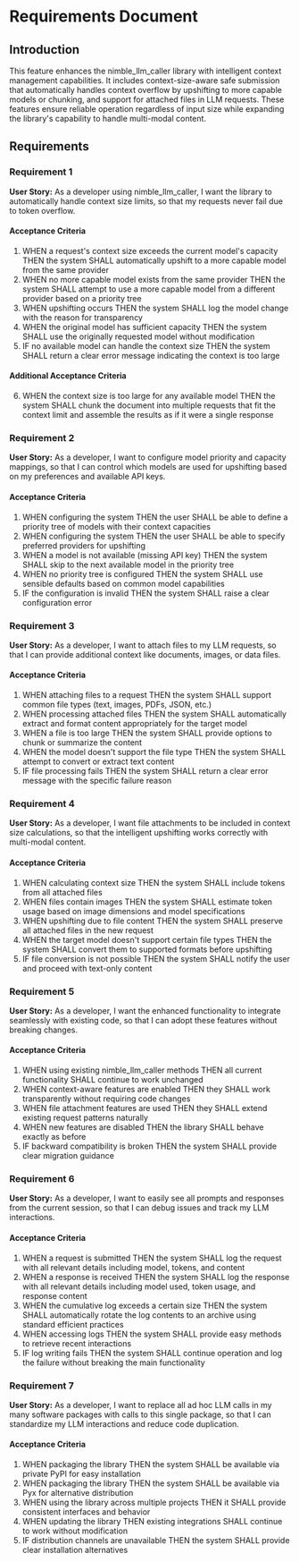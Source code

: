 # Requirements Document

## Introduction

This feature enhances the nimble_llm_caller library with intelligent context management capabilities. It includes context-size-aware safe submission that automatically handles context overflow by upshifting to more capable models or chunking, and support for attached files in LLM requests. These features ensure reliable operation regardless of input size while expanding the library's capability to handle multi-modal content.

## Requirements

### Requirement 1

**User Story:** As a developer using nimble_llm_caller, I want the library to automatically handle context size limits, so that my requests never fail due to token overflow.

#### Acceptance Criteria

1. WHEN a request's context size exceeds the current model's capacity THEN the system SHALL automatically upshift to a more capable model from the same provider
2. WHEN no more capable model exists from the same provider THEN the system SHALL attempt to use a more capable model from a different provider based on a priority tree
3. WHEN upshifting occurs THEN the system SHALL log the model change with the reason for transparency
4. WHEN the original model has sufficient capacity THEN the system SHALL use the originally requested model without modification
5. IF no available model can handle the context size THEN the system SHALL return a clear error message indicating the context is too large

#### Additional Acceptance Criteria

6. WHEN the context size is too large for any available model THEN the system SHALL chunk the document into multiple requests that fit the context limit and assemble the results as if it were a single response

### Requirement 2

**User Story:** As a developer, I want to configure model priority and capacity mappings, so that I can control which models are used for upshifting based on my preferences and available API keys.

#### Acceptance Criteria

1. WHEN configuring the system THEN the user SHALL be able to define a priority tree of models with their context capacities
2. WHEN configuring the system THEN the user SHALL be able to specify preferred providers for upshifting
3. WHEN a model is not available (missing API key) THEN the system SHALL skip to the next available model in the priority tree
4. WHEN no priority tree is configured THEN the system SHALL use sensible defaults based on common model capabilities
5. IF the configuration is invalid THEN the system SHALL raise a clear configuration error

### Requirement 3

**User Story:** As a developer, I want to attach files to my LLM requests, so that I can provide additional context like documents, images, or data files.

#### Acceptance Criteria

1. WHEN attaching files to a request THEN the system SHALL support common file types (text, images, PDFs, JSON, etc.)
2. WHEN processing attached files THEN the system SHALL automatically extract and format content appropriately for the target model
3. WHEN a file is too large THEN the system SHALL provide options to chunk or summarize the content
4. WHEN the model doesn't support the file type THEN the system SHALL attempt to convert or extract text content
5. IF file processing fails THEN the system SHALL return a clear error message with the specific failure reason

### Requirement 4

**User Story:** As a developer, I want file attachments to be included in context size calculations, so that the intelligent upshifting works correctly with multi-modal content.

#### Acceptance Criteria

1. WHEN calculating context size THEN the system SHALL include tokens from all attached files
2. WHEN files contain images THEN the system SHALL estimate token usage based on image dimensions and model specifications
3. WHEN upshifting due to file content THEN the system SHALL preserve all attached files in the new request
4. WHEN the target model doesn't support certain file types THEN the system SHALL convert them to supported formats before upshifting
5. IF file conversion is not possible THEN the system SHALL notify the user and proceed with text-only content

### Requirement 5

**User Story:** As a developer, I want the enhanced functionality to integrate seamlessly with existing code, so that I can adopt these features without breaking changes.

#### Acceptance Criteria

1. WHEN using existing nimble_llm_caller methods THEN all current functionality SHALL continue to work unchanged
2. WHEN context-aware features are enabled THEN they SHALL work transparently without requiring code changes
3. WHEN file attachment features are used THEN they SHALL extend existing request patterns naturally
4. WHEN new features are disabled THEN the library SHALL behave exactly as before
5. IF backward compatibility is broken THEN the system SHALL provide clear migration guidance

### Requirement 6

**User Story:** As a developer, I want to easily see all prompts and responses from the current session, so that I can debug issues and track my LLM interactions.

#### Acceptance Criteria

1. WHEN a request is submitted THEN the system SHALL log the request with all relevant details including model, tokens, and content
2. WHEN a response is received THEN the system SHALL log the response with all relevant details including model used, token usage, and response content
3. WHEN the cumulative log exceeds a certain size THEN the system SHALL automatically rotate the log contents to an archive using standard efficient practices
4. WHEN accessing logs THEN the system SHALL provide easy methods to retrieve recent interactions
5. IF log writing fails THEN the system SHALL continue operation and log the failure without breaking the main functionality

### Requirement 7

**User Story:** As a developer, I want to replace all ad hoc LLM calls in my many software packages with calls to this single package, so that I can standardize my LLM interactions and reduce code duplication.

#### Acceptance Criteria

1. WHEN packaging the library THEN the system SHALL be available via private PyPI for easy installation
2. WHEN packaging the library THEN the system SHALL be available via Pyx for alternative distribution
3. WHEN using the library across multiple projects THEN it SHALL provide consistent interfaces and behavior
4. WHEN updating the library THEN existing integrations SHALL continue to work without modification
5. IF distribution channels are unavailable THEN the system SHALL provide clear installation alternatives